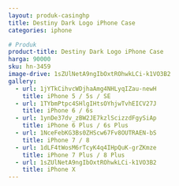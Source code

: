 ```yaml
---
layout: produk-casinghp
title: Destiny Dark Logo iPhone Case
categories: iphone

# Produk
product-title: Destiny Dark Logo iPhone Case
harga: 90000
sku: hn-3459
image-drive: 1sZUlNetA9ngIbOxtROhwkLCi-k1VO3B2
gallery:
  - url: 1jYTkCihvcWDjhaAmg4NHLyqIZau-newH
    title: iPhone 5 / 5s / SE
  - url: 1TYbmPtpc4SHlgIHtsOYhjwTvhEICV27J
    title: iPhone 6 / 6s
  - url: 1ynDe37dv_zBW2JE7kzlScizzdFgySiAp
    title: iPhone 6 Plus / 6s Plus
  - url: 1NceFebKG3Bs0ZHScw67Fv8OUTRAEN-bS
    title: iPhone 7 / 8
  - url: 1dLF4tWosM6rTcyK4q4IHpQuK-grZKmze
    title: iPhone 7 Plus / 8 Plus
  - url: 1sZUlNetA9ngIbOxtROhwkLCi-k1VO3B2
    title: iPhone X
---
```

